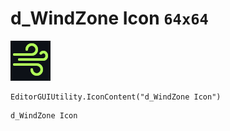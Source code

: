 # d_WindZone Icon `64x64`
<img src="/img/d_WindZone%20Icon.png" width=64 height=64>

``` CSharp
EditorGUIUtility.IconContent("d_WindZone Icon")
```
```
d_WindZone Icon
```
